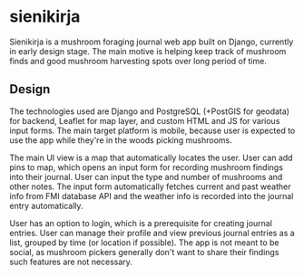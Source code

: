 # sienikirja
Sienikirja is a mushroom foraging journal web app built on Django, currently in early design stage. The main motive is helping keep track of mushroom finds and good mushroom harvesting spots over long period of time.

## Design
The technologies used are Django and PostgreSQL (+PostGIS for geodata) for backend, Leaflet for map layer, and custom HTML and JS for various input forms. The main target platform is mobile, because user is expected to use the app while they're in the woods picking mushrooms.

The main UI view is a map that automatically locates the user. User can add pins to map, which opens an input form for recording mushroom findings into their journal. User can input the type and number of mushrooms and other notes. The input form automatically fetches current and past weather info from FMI database API and the weather info is recorded into the journal entry automatically.

User has an option to login, which is a prerequisite for creating journal entries. User can manage their profile and view previous journal entries as a list, grouped by time (or location if possible). The app is not meant to be social, as mushroom pickers generally don't want to share their findings such features are not necessary.

